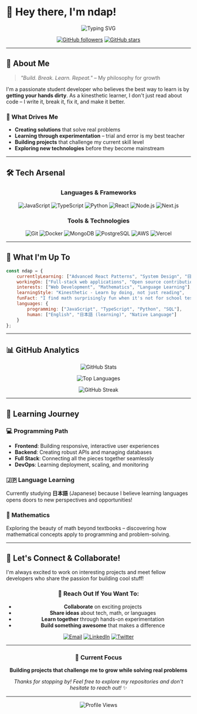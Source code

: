 # 👋 Hey there, I'm ndap!

<div align="center">
  
  ![Typing SVG](https://readme-typing-svg.herokuapp.com?font=Fira+Code&size=22&pause=1000&color=36BCF7&center=true&vCenter=true&width=435&lines=Full+Stack+Developer;Kinesthetic+Learner;Problem+Solver;Always+Building+Something)
  
  [![GitHub followers](https://img.shields.io/github/followers/ndap?style=social)](https://github.com/ndap)
  [![GitHub stars](https://img.shields.io/github/stars/ndap?style=social)](https://github.com/ndap)
  
</div>

---

## 🚀 About Me

> *"Build. Break. Learn. Repeat."* – My philosophy for growth

I'm a passionate student developer who believes the best way to learn is by **getting your hands dirty**. As a kinesthetic learner, I don't just read about code – I write it, break it, fix it, and make it better.

### 🎯 What Drives Me
- **Creating solutions** that solve real problems
- **Learning through experimentation** – trial and error is my best teacher
- **Building projects** that challenge my current skill level
- **Exploring new technologies** before they become mainstream

---

## 🛠️ Tech Arsenal

<div align="center">

### Languages & Frameworks
![JavaScript](https://img.shields.io/badge/-JavaScript-F7DF1E?style=flat-square&logo=javascript&logoColor=black)
![TypeScript](https://img.shields.io/badge/-TypeScript-3178C6?style=flat-square&logo=typescript&logoColor=white)
![Python](https://img.shields.io/badge/-Python-3776AB?style=flat-square&logo=python&logoColor=white)
![React](https://img.shields.io/badge/-React-61DAFB?style=flat-square&logo=react&logoColor=black)
![Node.js](https://img.shields.io/badge/-Node.js-339933?style=flat-square&logo=node.js&logoColor=white)
![Next.js](https://img.shields.io/badge/-Next.js-000000?style=flat-square&logo=next.js&logoColor=white)

### Tools & Technologies
![Git](https://img.shields.io/badge/-Git-F05032?style=flat-square&logo=git&logoColor=white)
![Docker](https://img.shields.io/badge/-Docker-2496ED?style=flat-square&logo=docker&logoColor=white)
![MongoDB](https://img.shields.io/badge/-MongoDB-47A248?style=flat-square&logo=mongodb&logoColor=white)
![PostgreSQL](https://img.shields.io/badge/-PostgreSQL-336791?style=flat-square&logo=postgresql&logoColor=white)
![AWS](https://img.shields.io/badge/-AWS-232F3E?style=flat-square&logo=amazon-aws&logoColor=white)
![Vercel](https://img.shields.io/badge/-Vercel-000000?style=flat-square&logo=vercel&logoColor=white)

</div>

---

## 🌟 What I'm Up To

```javascript
const ndap = {
    currentlyLearning: ["Advanced React Patterns", "System Design", "日本語 N3 Level"],
    workingOn: ["Full-stack web applications", "Open source contributions"],
    interests: ["Web Development", "Mathematics", "Language Learning"],
    learningStyle: "Kinesthetic - Learn by doing, not just reading",
    funFact: "I find math surprisingly fun when it's not for school tests! 📊",
    languages: {
        programming: ["JavaScript", "TypeScript", "Python", "SQL"],
        human: ["English", "日本語 (learning)", "Native Language"]
    }
};
```

---

## 📊 GitHub Analytics

<div align="center">
  
  ![GitHub Stats](https://github-readme-stats.vercel.app/api?username=ndap&show_icons=true&theme=tokyonight&hide_border=true&count_private=true)
  
  ![Top Languages](https://github-readme-stats.vercel.app/api/top-langs/?username=ndap&layout=compact&theme=tokyonight&hide_border=true)
  
  ![GitHub Streak](https://github-readme-streak-stats.herokuapp.com/?user=ndap&theme=tokyonight&hide_border=true)
  
</div>

---

## 🎌 Learning Journey

### 💻 Programming Path
- **Frontend**: Building responsive, interactive user experiences
- **Backend**: Creating robust APIs and managing databases  
- **Full Stack**: Connecting all the pieces together seamlessly
- **DevOps**: Learning deployment, scaling, and monitoring

### 🇯🇵 Language Learning
Currently studying **日本語** (Japanese) because I believe learning languages opens doors to new perspectives and opportunities!

### 📐 Mathematics
Exploring the beauty of math beyond textbooks – discovering how mathematical concepts apply to programming and problem-solving.

---

## 🤝 Let's Connect & Collaborate!

I'm always excited to work on interesting projects and meet fellow developers who share the passion for building cool stuff!

<div align="center">

### 💬 Reach Out If You Want To:
- **Collaborate** on exciting projects
- **Share ideas** about tech, math, or languages  
- **Learn together** through hands-on experimentation
- **Build something awesome** that makes a difference

[![Email](https://img.shields.io/badge/-Email-D14836?style=for-the-badge&logo=gmail&logoColor=white)](mailto:your.email@example.com)
[![LinkedIn](https://img.shields.io/badge/-LinkedIn-0077B5?style=for-the-badge&logo=linkedin&logoColor=white)](https://linkedin.com/in/ndap)
[![Twitter](https://img.shields.io/badge/-Twitter-1DA1F2?style=for-the-badge&logo=twitter&logoColor=white)](https://twitter.com/ndap)

</div>

---

<div align="center">

### 🎯 Current Focus
**Building projects that challenge me to grow while solving real problems**

*Thanks for stopping by! Feel free to explore my repositories and don't hesitate to reach out!* ✨

---

![Profile Views](https://komarev.com/ghpvc/?username=ndap&color=blueviolet&style=flat-square&label=Profile+Views)

</div>
